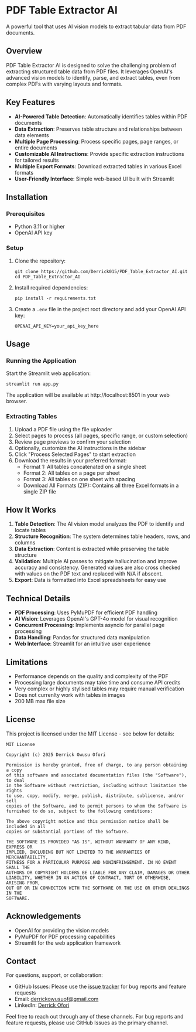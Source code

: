 # PDF Table Extractor AI

A powerful tool that uses AI vision models to extract tabular data from PDF documents.

## Overview

PDF Table Extractor AI is designed to solve the challenging problem of extracting structured table data from PDF files. It leverages OpenAI's advanced vision models to identify, parse, and extract tables, even from complex PDFs with varying layouts and formats.

## Key Features

- **AI-Powered Table Detection**: Automatically identifies tables within PDF documents
- **Data Extraction**: Preserves table structure and relationships between data elements
- **Multiple Page Processing**: Process specific pages, page ranges, or entire documents
- **Customizable AI Instructions**: Provide specific extraction instructions for tailored results
- **Multiple Export Formats**: Download extracted tables in various Excel formats
- **User-Friendly Interface**: Simple web-based UI built with Streamlit

## Installation

### Prerequisites

- Python 3.11 or higher
- OpenAI API key 

### Setup

1. Clone the repository:
   ```
   git clone https://github.com/Derrick015/PDF_Table_Extractor_AI.git
   cd PDF_Table_Extractor_AI
   ```

2. Install required dependencies:
   ```
   pip install -r requirements.txt
   ```

3. Create a `.env` file in the project root directory and add your OpenAI API key:
   ```
   OPENAI_API_KEY=your_api_key_here
   ```

## Usage

### Running the Application

Start the Streamlit web application:

```
streamlit run app.py
```

The application will be available at http://localhost:8501 in your web browser.

### Extracting Tables

1. Upload a PDF file using the file uploader
2. Select pages to process (all pages, specific range, or custom selection)
3. Review page previews to confirm your selection
4. Optionally, customize the AI instructions in the sidebar
5. Click "Process Selected Pages" to start extraction
6. Download the results in your preferred format:
   - Format 1: All tables concatenated on a single sheet
   - Format 2: All tables on a page per sheet
   - Format 3: All tables on one sheet with spacing
   - Download All Formats (ZIP): Contains all three Excel formats in a single ZIP file

## How It Works

1. **Table Detection**: The AI vision model analyzes the PDF to identify and locate tables
2. **Structure Recognition**: The system determines table headers, rows, and columns
3. **Data Extraction**: Content is extracted while preserving the table structure
4. **Validation**: Multiple AI passes to mitigate hallucination and improve accuracy and consistency. Generated values are also cross checked with values on the PDF text and replaced with N/A if abscent. 
5. **Export**: Data is formatted into Excel spreadsheets for easy use

## Technical Details

- **PDF Processing**: Uses PyMuPDF for efficient PDF handling
- **AI Vision**: Leverages OpenAI's GPT-4o model for visual recognition
- **Concurrent Processing**: Implements asyncio for parallel page processing
- **Data Handling**: Pandas for structured data manipulation
- **Web Interface**: Streamlit for an intuitive user experience

## Limitations

- Performance depends on the quality and complexity of the PDF
- Processing large documents may take time and consume API credits
- Very complex or highly stylised tables may require manual verification
- Does not currenlty work with tables in images
- 200 MB max file size

## License

This project is licensed under the MIT License - see below for details:

```
MIT License

Copyright (c) 2025 Derrick Owusu Ofori

Permission is hereby granted, free of charge, to any person obtaining a copy
of this software and associated documentation files (the "Software"), to deal
in the Software without restriction, including without limitation the rights
to use, copy, modify, merge, publish, distribute, sublicense, and/or sell
copies of the Software, and to permit persons to whom the Software is
furnished to do so, subject to the following conditions:

The above copyright notice and this permission notice shall be included in all
copies or substantial portions of the Software.

THE SOFTWARE IS PROVIDED "AS IS", WITHOUT WARRANTY OF ANY KIND, EXPRESS OR
IMPLIED, INCLUDING BUT NOT LIMITED TO THE WARRANTIES OF MERCHANTABILITY,
FITNESS FOR A PARTICULAR PURPOSE AND NONINFRINGEMENT. IN NO EVENT SHALL THE
AUTHORS OR COPYRIGHT HOLDERS BE LIABLE FOR ANY CLAIM, DAMAGES OR OTHER
LIABILITY, WHETHER IN AN ACTION OF CONTRACT, TORT OR OTHERWISE, ARISING FROM,
OUT OF OR IN CONNECTION WITH THE SOFTWARE OR THE USE OR OTHER DEALINGS IN THE
SOFTWARE.
```

## Acknowledgements

- OpenAI for providing the vision models
- PyMuPDF for PDF processing capabilities
- Streamlit for the web application framework

## Contact

For questions, support, or collaboration:

- GitHub Issues: Please use the [issue tracker](https://github.com/Derrick015/PDF_Table_Extractor_AI) for bug reports and feature requests
- Email: derrickowusuof@gmail.com
- LinkedIn: [Derrick Ofori](https://www.linkedin.com/in/derrickofori/)

Feel free to reach out through any of these channels. For bug reports and feature requests, please use GitHub Issues as the primary channel. 